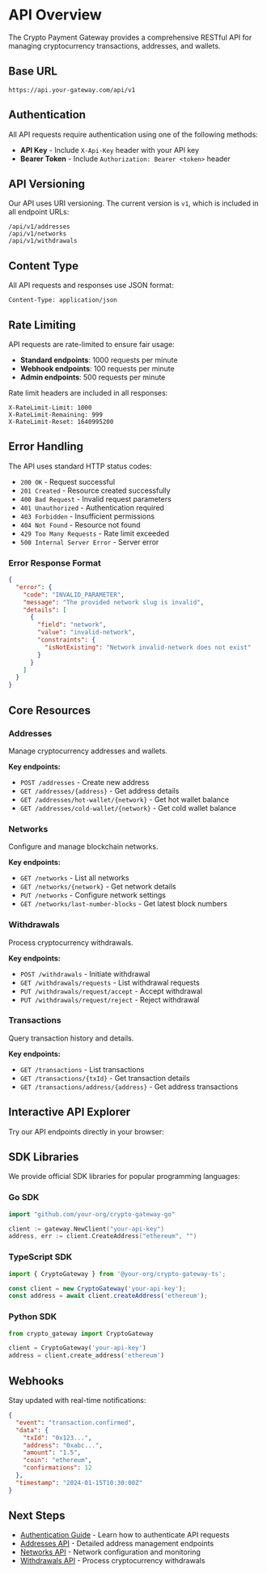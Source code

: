 # API Overview

The Crypto Payment Gateway provides a comprehensive RESTful API for managing cryptocurrency transactions, addresses, and wallets.

## Base URL

```
https://api.your-gateway.com/api/v1
```

## Authentication

All API requests require authentication using one of the following methods:

- **API Key** - Include `X-Api-Key` header with your API key
- **Bearer Token** - Include `Authorization: Bearer <token>` header

## API Versioning

Our API uses URI versioning. The current version is `v1`, which is included in all endpoint URLs:

```
/api/v1/addresses
/api/v1/networks
/api/v1/withdrawals
```

## Content Type

All API requests and responses use JSON format:

```http
Content-Type: application/json
```

## Rate Limiting

API requests are rate-limited to ensure fair usage:

- **Standard endpoints**: 1000 requests per minute
- **Webhook endpoints**: 100 requests per minute
- **Admin endpoints**: 500 requests per minute

Rate limit headers are included in all responses:

```http
X-RateLimit-Limit: 1000
X-RateLimit-Remaining: 999
X-RateLimit-Reset: 1640995200
```

## Error Handling

The API uses standard HTTP status codes:

- `200 OK` - Request successful
- `201 Created` - Resource created successfully
- `400 Bad Request` - Invalid request parameters
- `401 Unauthorized` - Authentication required
- `403 Forbidden` - Insufficient permissions
- `404 Not Found` - Resource not found
- `429 Too Many Requests` - Rate limit exceeded
- `500 Internal Server Error` - Server error

### Error Response Format

```json
{
  "error": {
    "code": "INVALID_PARAMETER",
    "message": "The provided network slug is invalid",
    "details": [
      {
        "field": "network",
        "value": "invalid-network",
        "constraints": {
          "isNotExisting": "Network invalid-network does not exist"
        }
      }
    ]
  }
}
```

## Core Resources

### Addresses
Manage cryptocurrency addresses and wallets.

**Key endpoints:**
- `POST /addresses` - Create new address
- `GET /addresses/{address}` - Get address details
- `GET /addresses/hot-wallet/{network}` - Get hot wallet balance
- `GET /addresses/cold-wallet/{network}` - Get cold wallet balance

### Networks
Configure and manage blockchain networks.

**Key endpoints:**
- `GET /networks` - List all networks
- `GET /networks/{network}` - Get network details
- `PUT /networks` - Configure network settings
- `GET /networks/last-number-blocks` - Get latest block numbers

### Withdrawals
Process cryptocurrency withdrawals.

**Key endpoints:**
- `POST /withdrawals` - Initiate withdrawal
- `GET /withdrawals/requests` - List withdrawal requests
- `PUT /withdrawals/request/accept` - Accept withdrawal
- `PUT /withdrawals/request/reject` - Reject withdrawal

### Transactions
Query transaction history and details.

**Key endpoints:**
- `GET /transactions` - List transactions
- `GET /transactions/{txId}` - Get transaction details
- `GET /transactions/address/{address}` - Get address transactions

## Interactive API Explorer

Try our API endpoints directly in your browser:

<ApiTester />

## SDK Libraries

We provide official SDK libraries for popular programming languages:

### Go SDK
```go
import "github.com/your-org/crypto-gateway-go"

client := gateway.NewClient("your-api-key")
address, err := client.CreateAddress("ethereum", "")
```

### TypeScript SDK
```typescript
import { CryptoGateway } from '@your-org/crypto-gateway-ts';

const client = new CryptoGateway('your-api-key');
const address = await client.createAddress('ethereum');
```

### Python SDK
```python
from crypto_gateway import CryptoGateway

client = CryptoGateway('your-api-key')
address = client.create_address('ethereum')
```

## Webhooks

Stay updated with real-time notifications:

```json
{
  "event": "transaction.confirmed",
  "data": {
    "txId": "0x123...",
    "address": "0xabc...",
    "amount": "1.5",
    "coin": "ethereum",
    "confirmations": 12
  },
  "timestamp": "2024-01-15T10:30:00Z"
}
```

## Next Steps

- [Authentication Guide](./authentication.md) - Learn how to authenticate API requests
- [Addresses API](./addresses.md) - Detailed address management endpoints
- [Networks API](./networks.md) - Network configuration and monitoring
- [Withdrawals API](./withdrawals.md) - Process cryptocurrency withdrawals

<style>
.api-explorer {
  margin: 2rem 0;
}

.endpoint-card {
  display: flex;
  align-items: center;
  gap: 1rem;
  padding: 1rem;
  border: 1px solid var(--vp-c-border);
  border-radius: 8px;
  margin-bottom: 1rem;
}

.method {
  padding: 0.25rem 0.5rem;
  border-radius: 4px;
  font-weight: bold;
  font-size: 0.875rem;
  min-width: 60px;
  text-align: center;
}

.method.get {
  background: #10b981;
  color: white;
}

.method.post {
  background: #3b82f6;
  color: white;
}

.path {
  font-family: monospace;
  font-weight: 500;
  flex: 1;
}

.description {
  color: var(--vp-c-text-2);
  flex: 2;
}

.try-button {
  background: var(--vp-c-brand);
  color: white;
  border: none;
  padding: 0.5rem 1rem;
  border-radius: 4px;
  cursor: pointer;
  font-size: 0.875rem;
}

.try-button:hover {
  background: var(--vp-c-brand-dark);
}
</style>

<script>
function tryEndpoint(path, method = 'GET') {
  // This would integrate with your actual API explorer
  alert(`Would open API explorer for ${method} ${path}`);
}
</script> 